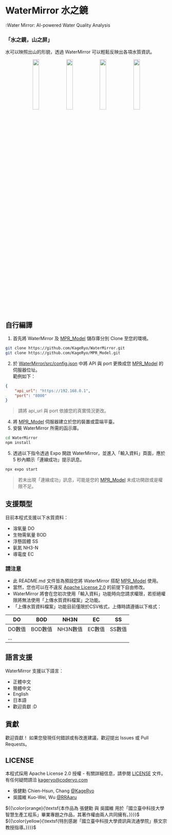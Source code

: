 # WaterMirror 水之鏡
💧Water Mirror: AI-powered Water Quality Analysis
  
### 「水之鏡，山之屏」  
水可以映照出山的形貌，透過 WaterMirror 可以輕鬆反映出各項水質資訊。  

<div align=center>
  <img src="https://github.com/user-attachments/assets/cfc34b1c-2ded-4cd7-9320-fe420d2d012e" width=20%></img>
  <img src="https://github.com/user-attachments/assets/f56e7f67-f5cd-4c73-ab1c-c9e03f742b15" width=20%></img>
  <img src="https://github.com/user-attachments/assets/1cd8ece4-c2fd-4084-97b1-62d8dd7dcb92" width=20%></img>
  <img src="https://github.com/user-attachments/assets/c454c1e6-42df-49c6-a466-ca2e09409392" width=20%></img>
</div>
  
## 自行編譯
1. 首先將 WaterMirror 及 [MPR_Model](https://github.com/KageRyo/MPR_Model) 儲存庫分別 Clone 至您的環境。
```bash
git clone https://github.com/KageRyo/WaterMirror.git
git clone https://github.com/KageRyo/MPR_Model.git
```
2. 於 [WaterMirror/src/config.json](WaterMirror/src/config.json) 中將 API 與 port 更換成您 [MPR_Model](https://github.com/KageRyo/MPR_Model) 的伺服器位址。  
   範例如下：
```json
{
    "api_url": "https://192.168.0.1",
    "port": "8000"
}
```
> 請將 api_url 與 port 依據您的真實情況更改。  
4. 將 [MPR_Model](https://github.com/KageRyo/MPR_Model) 伺服器建立於您的裝置或雲端平臺。
5. 安裝 WaterMirror 所需的函示庫。
```bash
cd WaterMirror
npm install
```
5. 透過以下指令透過 Expo 開啟 WaterMirror，並進入「輸入資料」頁面，應於 5 秒內顯示「連線成功」提示訊息。
```bash
npx expo start
```
> 若未出現「連線成功」訊息，可能是您的 [MPR_Model](https://github.com/RotatingPotato/MPR_Model) 未成功開啟或是權限不足。
  
## 支援類型
目前本程式支援以下水質資料：  
- 溶氧量 DO  
- 生物需氧量 BOD  
- 浮懸固體 SS  
- 氨氮 NH3-N  
- 導電度 EC
  
### 請注意
- 此 README.md 文件皆為預設您將 WaterMirror 搭配 [MPR_Model](https://github.com/KageRyo/MPR_Model) 使用。
- 當然，您也可以在不違反 [Apache License 2.0](LICENSE) 的前提下自由修改。
- WaterMirror 將會在您初次使用「輸入資料」功能時向您請求權限，若拒絕權限將無法使用「上傳水質資料檔案」之功能。  
- 「上傳水質資料檔案」功能目前僅限於CSV格式，上傳時請遵循以下格式：  
  
| DO     	| BOD     	| NH3N     	| EC     	| SS     	|
|--------	|---------	|----------	|--------	|--------	|
| DO數值 	| BOD數值 	| NH3N數值 	| EC數值 	| SS數值 	|
| ...    	                                          	|
  
## 語言支援
WaterMirror 支援以下語言：  
- 正體中文
- 簡體中文
- English
- 日本語
- 歡迎貢獻 :D

## 貢獻
歡迎貢獻！ 如果您發現任何錯誤或有改進建議，歡迎提出 Issues 或 Pull Requests。  

## LICENSE  
本程式採用 Apache License 2.0 授權 - 有關詳細信息，請參閱 [LICENSE](LICENSE) 文件。  
有任何疑問請洽 kageryo@coderyo.com
+ 張健勳 Chien-Hsun, Chang [@KageRyo](https://github.com/KageRyo)   
+ 吳國維 Kuo-Wei, Wu [@RRAaru](https://github.com/RRAaru)

${{\color{orange}{\textsf{本作品為 張健勳 與 吳國維 用於「國立臺中科技大學智慧生產工程系」畢業專題之作品，其著作權由兩人共同擁有。}}}}\$  
${{\color{yellow}{\textsf{特別感謝「國立臺中科技大學資訊與流通學院」蔡文宗 教授指導。}}}}\$  
